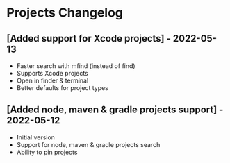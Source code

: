 # Projects Changelog

## [Added support for Xcode projects] - 2022-05-13

- Faster search with mfind (instead of find)
- Supports Xcode projects
- Open in finder & terminal
- Better defaults for project types

## [Added node, maven & gradle projects support] - 2022-05-12

- Initial version
- Support for node, maven & gradle projects search
- Ability to pin projects
